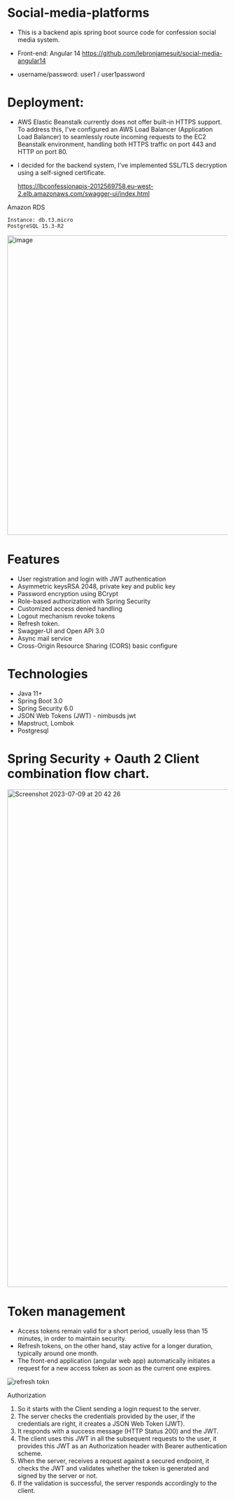 # Social-media-platforms
-  This is a backend apis spring boot source code for confession social media system.
  
- Front-end: Angular 14 https://github.com/lebronjamesuit/social-media-angular14
  
- username/password:  user1 / user1password

# Deployment: 
- AWS Elastic Beanstalk currently does not offer built-in HTTPS support. To address this, I've configured an AWS Load Balancer (Application Load Balancer) to seamlessly route incoming requests to the EC2 Beanstalk environment, handling both HTTPS traffic on port 443 and HTTP on port 80.

- I decided for the backend system, I've implemented SSL/TLS decryption using a self-signed certificate.

  https://lbconfessionapis-2012569758.eu-west-2.elb.amazonaws.com/swagger-ui/index.html


Amazon RDS 

    Instance: db.t3.micro
    PostgreSQL 15.3-R2  

<img width="685" alt="image" src="https://github.com/lebronjamesuit/social-media-platforms/assets/11584601/46fbd605-e3a4-4424-b806-40488608c642">


# Features

- User registration and login with JWT authentication
- Asymmetric keysRSA 2048, private key and public key
- Password encryption using BCrypt
- Role-based authorization with Spring Security
- Customized access denied handling
- Logout mechanism revoke tokens 
- Refresh token.
- Swagger-UI and Open API 3.0
- Async mail service 
- Cross-Origin Resource Sharing (CORS) basic configure

# Technologies
- Java 11+ 
- Spring Boot 3.0
- Spring Security 6.0
- JSON Web Tokens (JWT) - nimbusds jwt 
- Mapstruct, Lombok
- Postgresql 




# Spring Security + Oauth 2 Client combination flow chart.

<img width="1138" alt="Screenshot 2023-07-09 at 20 42 26" src="https://github.com/lebronjamesuit/social-media-platforms/assets/11584601/633db9db-6940-4e60-8450-f56745fe4e6c">

# Token management

- Access tokens remain valid for a short period, usually less than 15 minutes, in order to maintain security. 
- Refresh tokens, on the other hand, stay active for a longer duration, typically around one month.
- The front-end application (angular web app) automatically initiates a request for a new access token as soon as the current one expires.
  
![refresh tokn](https://github.com/lebronjamesuit/social-media-platforms/assets/11584601/2f9cb3cf-6c25-41a6-8fbe-c5fb053d3f5a)

Authorization
1. So it starts with the Client sending a login request to the server.
2. The server checks the credentials provided by the user, if the credentials are right, it creates a JSON Web Token (JWT).
3. It responds with a success message (HTTP Status 200) and the JWT.
4. The client uses this JWT in all the subsequent requests to the user, it provides this JWT as an Authorization header with Bearer authentication scheme.
5. When the server, receives a request against a secured endpoint, it checks the JWT and validates whether the token is generated and signed by the server or not.
6. If the validation is successful, the server responds accordingly to the client.














